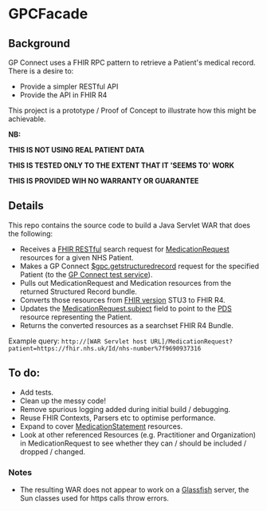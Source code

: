 # GPCFacade

## Background
GP Connect uses a FHIR RPC pattern to retrieve a Patient's medical record. There is a desire to:
* Provide a simpler RESTful API
* Provide the API in FHIR R4

This project is a prototype / Proof of Concept to illustrate how this might be achievable.

**NB:**

**THIS IS NOT USING REAL PATIENT DATA**

**THIS IS TESTED ONLY TO  THE EXTENT THAT IT 'SEEMS TO' WORK**

**THIS IS PROVIDED WIH NO WARRANTY OR GUARANTEE**
## Details
This repo contains the source code to build a Java Servlet WAR that does the following:
* Receives a [FHIR RESTful](https://www.hl7.org/fhir/http.html) search request for [MedicationRequest](https://www.hl7.org/fhir/medicationrequest.html) resources for a given NHS Patient.
* Makes a GP Connect [$gpc.getstructuredrecord](https://digital.nhs.uk/developer/api-catalogue/gp-connect-access-record-structured-fhir) request for the specified Patient (to the [GP Connect test service](https://orange.testlab.nhs.uk/)).
* Pulls out MedicationRequest and Medication resources from the returned Structured Record bundle.
* Converts those resources from [FHIR version](http://hl7.org/fhir/directory.html) STU3 to FHIR R4.
* Updates the [MedicationRequest.subject](https://www.hl7.org/fhir/medicationrequest-definitions.html#MedicationRequest.subject) field to point to the [PDS](https://digital.nhs.uk/developer/api-catalogue/personal-demographics-service-fhir) resource representing the Patient.
* Returns the converted resources as a searchset FHIR R4 Bundle.

Example query:
`http://[WAR Servlet host URL]/MedicationRequest?patient=https://fhir.nhs.uk/Id/nhs-number%7f9690937316`


## To do:
* Add tests.
* Clean up the messy code!
* Remove spurious logging added during initial build / debugging.
* Reuse FHIR Contexts, Parsers etc to optimise performance.
* Expand to cover [MedicationStatement](https://www.hl7.org/fhir/medicationstatement.html#MedicationStatement) resources.
* Look at other referenced Resources (e.g. Practitioner and Organization) in MedicationRequest to see whether they can / should be included / dropped / changed.


### Notes
* The resulting WAR does not appear to work on a [Glassfish](https://javaee.github.io/glassfish/) server, the Sun classes used for https calls throw errors.
